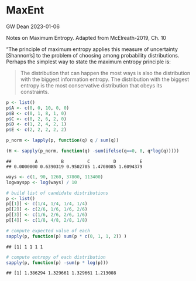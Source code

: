 MaxEnt
================
GW Dean
2023-01-06

Notes on Maximum Entropy. Adapted from McElreath-2019, Ch. 10

“The principle of maximum entropy applies this measure of uncertainty
\[Shannon’s\] to the problem of choosing among probability
distributions. Perhaps the simplest way to state the maximum entropy
principle is:

> The distribution that can happen the most ways is also the
> distribution with the biggest information entropy. The distribution
> with the biggest entropy is the most conservative distribution that
> obeys its constraints.

``` r
p <- list()
p$A <- c(0, 0, 10, 0, 0)
p$B <- c(0, 1, 8, 1, 0)
p$C <- c(0, 2, 6, 2, 0)
p$D <- c(1, 2, 4, 2, 1)
p$E <- c(2, 2, 2, 2, 2)

p_norm <- lapply(p, function(q) q / sum(q))

(H <- sapply(p_norm, function(q) -sum(ifelse(q==0, 0, q*log(q)))))
```

    ##         A         B         C         D         E 
    ## 0.0000000 0.6390319 0.9502705 1.4708085 1.6094379

``` r
ways <- c(1, 90, 1260, 37800, 113400)
logwayspp <- log(ways) / 10

# build list of candidate distributions
p <- list()
p[[1]] <- c(1/4, 1/4, 1/4, 1/4)
p[[2]] <- c(2/6, 1/6, 1/6, 2/6)
p[[3]] <- c(1/6, 2/6, 2/6, 1/6)
p[[4]] <- c(1/8, 4/8, 2/8, 1/8)

# compute expected value of each
sapply(p, function(p) sum(p * c(0, 1, 1, 2)) )
```

    ## [1] 1 1 1 1

``` r
# compute entropy of each distribution
sapply(p, function(p) -sum(p * log(p)))
```

    ## [1] 1.386294 1.329661 1.329661 1.213008
